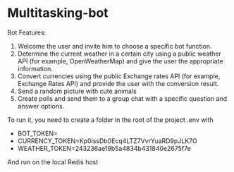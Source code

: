 # Multitasking-bot

Bot Features:

1. Welcome the user and invite him to choose a specific bot function.
2. Determine the current weather in a certain city using a public weather API (for example, OpenWeatherMap) and give the user the appropriate information.
3. Convert currencies using the public Exchange rates API (for example, Exchange Rates API) and provide the user with the conversion result.
4. Send a random picture with cute animals
5. Create polls and send them to a group chat with a specific question and answer options.

To run it, you need to create a folder in the root of the project .env with 

* BOT_TOKEN=<YOUR BOT_TOKEN>
* CURRENCY_TOKEN=Kp0issDb0Ecq4LTZ7VvrYuaRD9pJLK7O
* WEATHER_TOKEN=243236ae19b5a4834b431840e2675f7e

And run on the local Redis host
